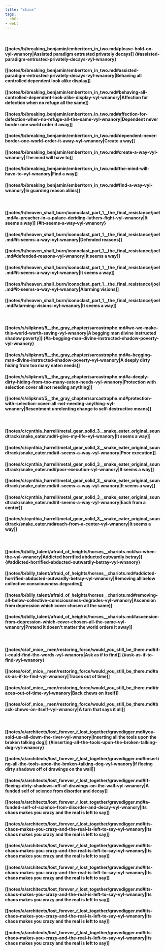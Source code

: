 ```yaml
---
title: "chaos"
tags:
- ohGr
- weLt
---
```

&nbsp;
#### [[notes/b/breaking_benjamin/ember/torn_in_two.md#please-hold-on-vyl-wnanory|Assisted paradigm entrusted privately decays]] {#assisted-paradigm-entrusted-privately-decays-vyl-wnanory}
#### [[notes/b/breaking_benjamin/ember/torn_in_two.md#assisted-paradigm-entrusted-privately-decays-vyl-wnanory|Behaving all controlled dependent look alike display]]
#### [[notes/b/breaking_benjamin/ember/torn_in_two.md#behaving-all-controlled-dependent-look-alike-display-vyl-wnanory|Affection for defection when no refuge all the same]]
#### [[notes/b/breaking_benjamin/ember/torn_in_two.md#affection-for-defection-when-no-refuge-all-the-same-vyl-wnanory|Dependent never border one world order it away]]
#### [[notes/b/breaking_benjamin/ember/torn_in_two.md#dependent-never-border-one-world-order-it-away-vyl-wnanory|Create a way]]
#### [[notes/b/breaking_benjamin/ember/torn_in_two.md#create-a-way-vyl-wnanory|The mind will have to]]
#### [[notes/b/breaking_benjamin/ember/torn_in_two.md#the-mind-will-have-to-vyl-wnanory|Find a way]]
#### [[notes/b/breaking_benjamin/ember/torn_in_two.md#find-a-way-vyl-wnanory|In guarding reason alibis]]
&nbsp;
#### [[notes/h/heaven_shall_burn/iconoclast_part_1__the_final_resistance/joel.md#a-preacher-in-a-palace-deriding-luthers-fight-vyl-wnanory|It seems a way]] {#it-seems-a-way-vyl-wnanory}
#### [[notes/h/heaven_shall_burn/iconoclast_part_1__the_final_resistance/joel.md#it-seems-a-way-vyl-wnanory|Defended reasons]]
#### [[notes/h/heaven_shall_burn/iconoclast_part_1__the_final_resistance/joel.md#defended-reasons-vyl-wnanory|It seems a way]]
#### [[notes/h/heaven_shall_burn/iconoclast_part_1__the_final_resistance/joel.md#it-seems-a-way-vyl-wnanory|It seems a way]]
#### [[notes/h/heaven_shall_burn/iconoclast_part_1__the_final_resistance/joel.md#it-seems-a-way-vyl-wnanory|Alarming visions]]
#### [[notes/h/heaven_shall_burn/iconoclast_part_1__the_final_resistance/joel.md#alarming-visions-vyl-wnanory|It seems a way]]
&nbsp;
#### [[notes/s/slipknot/5__the_gray_chapter/sarcastrophe.md#we-we-make-this-world-worth-saving-vyl-wnanory|A begging man divine instructed shadow poverty]] {#a-begging-man-divine-instructed-shadow-poverty-vyl-wnanory}
#### [[notes/s/slipknot/5__the_gray_chapter/sarcastrophe.md#a-begging-man-divine-instructed-shadow-poverty-vyl-wnanory|A deeply dirty hiding from too many eaten needs]]
#### [[notes/s/slipknot/5__the_gray_chapter/sarcastrophe.md#a-deeply-dirty-hiding-from-too-many-eaten-needs-vyl-wnanory|Protection with selection cover all not needing anything]]
#### [[notes/s/slipknot/5__the_gray_chapter/sarcastrophe.md#protection-with-selection-cover-all-not-needing-anything-vyl-wnanory|Resentment unrelenting change to self-destructive means]]
&nbsp;
#### [[notes/c/cynthia_harrell/metal_gear_solid_3__snake_eater_original_soundtrack/snake_eater.md#i-give-my-life-vyl-wnanory|It seems a way]]
#### [[notes/c/cynthia_harrell/metal_gear_solid_3__snake_eater_original_soundtrack/snake_eater.md#it-seems-a-way-vyl-wnanory|Poor execution]]
#### [[notes/c/cynthia_harrell/metal_gear_solid_3__snake_eater_original_soundtrack/snake_eater.md#poor-execution-vyl-wnanory|It seems a way]]
#### [[notes/c/cynthia_harrell/metal_gear_solid_3__snake_eater_original_soundtrack/snake_eater.md#it-seems-a-way-vyl-wnanory|It seems a way]]
#### [[notes/c/cynthia_harrell/metal_gear_solid_3__snake_eater_original_soundtrack/snake_eater.md#it-seems-a-way-vyl-wnanory|Each from a center]]
#### [[notes/c/cynthia_harrell/metal_gear_solid_3__snake_eater_original_soundtrack/snake_eater.md#each-from-a-center-vyl-wnanory|It seems a way]]
&nbsp;
#### [[notes/b/billy_talent/afraid_of_heights/horses__chariots.md#so-when-the-vyl-wnanory|Addicted horrified abducted outwardly betray]] {#addicted-horrified-abducted-outwardly-betray-vyl-wnanory}
#### [[notes/b/billy_talent/afraid_of_heights/horses__chariots.md#addicted-horrified-abducted-outwardly-betray-vyl-wnanory|Removing all below collective consciousness degrades]]
#### [[notes/b/billy_talent/afraid_of_heights/horses__chariots.md#removing-all-below-collective-consciousness-degrades-vyl-wnanory|Ascension from depression which cover chosen all the same]]
#### [[notes/b/billy_talent/afraid_of_heights/horses__chariots.md#ascension-from-depression-which-cover-chosen-all-the-same-vyl-wnanory|Pretend it doesn't matter the world orders it away]]
&nbsp;
#### [[notes/o/of_mice__men/restoring_force/would_you_still_be_there.md#if-i-could-find-the-words-vyl-wnanory|Ask as if to find]] {#ask-as-if-to-find-vyl-wnanory}
#### [[notes/o/of_mice__men/restoring_force/would_you_still_be_there.md#ask-as-if-to-find-vyl-wnanory|Traces out of time]]
#### [[notes/o/of_mice__men/restoring_force/would_you_still_be_there.md#traces-out-of-time-vyl-wnanory|Back chews on itself]]
#### [[notes/o/of_mice__men/restoring_force/would_you_still_be_there.md#back-chews-on-itself-vyl-wnanory|A turn that says it all]]
&nbsp;
#### [[notes/a/architects/lost_forever_∕∕_lost_together/gravedigger.md#you-sold-us-all-down-the-river-vyl-wnanory|Inserting all the tools upon the broken talking dog]] {#inserting-all-the-tools-upon-the-broken-talking-dog-vyl-wnanory}
#### [[notes/a/architects/lost_forever_∕∕_lost_together/gravedigger.md#inserting-all-the-tools-upon-the-broken-talking-dog-vyl-wnanory|If fleeing dirty shadows off of drawings on the wall]]
#### [[notes/a/architects/lost_forever_∕∕_lost_together/gravedigger.md#if-fleeing-dirty-shadows-off-of-drawings-on-the-wall-vyl-wnanory|A funded self of science from disorder and decay]]
#### [[notes/a/architects/lost_forever_∕∕_lost_together/gravedigger.md#a-funded-self-of-science-from-disorder-and-decay-vyl-wnanory|Its chaos makes you crazy and the real is left to say]]
#### [[notes/a/architects/lost_forever_∕∕_lost_together/gravedigger.md#its-chaos-makes-you-crazy-and-the-real-is-left-to-say-vyl-wnanory|Its chaos makes you crazy and the real is left to say]]
#### [[notes/a/architects/lost_forever_∕∕_lost_together/gravedigger.md#its-chaos-makes-you-crazy-and-the-real-is-left-to-say-vyl-wnanory|Its chaos makes you crazy and the real is left to say]]
#### [[notes/a/architects/lost_forever_∕∕_lost_together/gravedigger.md#its-chaos-makes-you-crazy-and-the-real-is-left-to-say-vyl-wnanory|Its chaos makes you crazy and the real is left to say]]
#### [[notes/a/architects/lost_forever_∕∕_lost_together/gravedigger.md#its-chaos-makes-you-crazy-and-the-real-is-left-to-say-vyl-wnanory|Its chaos makes you crazy and the real is left to say]]
#### [[notes/a/architects/lost_forever_∕∕_lost_together/gravedigger.md#its-chaos-makes-you-crazy-and-the-real-is-left-to-say-vyl-wnanory|Its chaos makes you crazy and the real is left to say]]
#### [[notes/a/architects/lost_forever_∕∕_lost_together/gravedigger.md#its-chaos-makes-you-crazy-and-the-real-is-left-to-say-vyl-wnanory|Its chaos makes you crazy and the real is left to say]]

